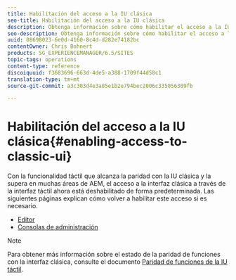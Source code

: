 ```yaml
---
title: Habilitación del acceso a la IU clásica
seo-title: Habilitación del acceso a la IU clásica
description: Obtenga información sobre cómo habilitar el acceso a la IU clásica.
seo-description: Obtenga información sobre cómo habilitar el acceso a la IU clásica.
uuid: 08698023-6e0d-4160-8c4d-d282e74182bc
contentOwner: Chris Bohnert
products: SG_EXPERIENCEMANAGER/6.5/SITES
topic-tags: operations
content-type: reference
discoiquuid: f3683696-663d-4de5-a388-1709f44d58c1
translation-type: tm+mt
source-git-commit: a3c303d4e3a85e1b2e794bec2006c335056309fb

---
```



# Habilitación del acceso a la IU clásica{#enabling-access-to-classic-ui}

Con la funcionalidad táctil que alcanza la paridad con la IU clásica y la supera en muchas áreas de AEM, el acceso a la interfaz clásica a través de la interfaz táctil ahora está deshabilitado de forma predeterminada. Las siguientes páginas explican cómo volver a habilitar este acceso si es necesario.

* [Editor](/help/sites-administering/enable-classic-ui-editor.md)
* [Consolas de administración](/help/sites-administering/enable-classic-ui-admin.md)

>[!NOTE]
>
>Para obtener más información sobre el estado de la paridad de funciones con la interfaz clásica, consulte el documento [Paridad de funciones de la IU táctil](/help/release-notes/touch-ui-features-status.md).

